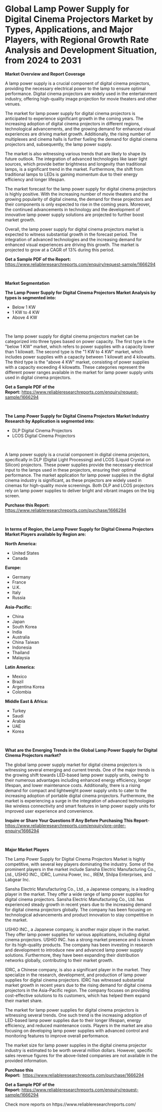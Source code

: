 <p><h1>Global Lamp Power Supply for Digital Cinema Projectors Market by Types, Applications, and Major Players, with Regional Growth Rate Analysis and Development Situation, from 2024 to 2031</h1></p><p><strong>Market Overview and Report Coverage</strong></p>
<p><p>A lamp power supply is a crucial component of digital cinema projectors, providing the necessary electrical power to the lamp to ensure optimal performance. Digital cinema projectors are widely used in the entertainment industry, offering high-quality image projection for movie theaters and other venues.</p><p>The market for lamp power supply for digital cinema projectors is anticipated to experience significant growth in the coming years. The increasing adoption of digital cinema projectors in different regions, technological advancements, and the growing demand for enhanced visual experiences are driving market growth. Additionally, the rising number of multiplexes and cinema halls is further fueling the demand for digital cinema projectors and, subsequently, the lamp power supply.</p><p>The market is also witnessing various trends that are likely to shape its future outlook. The integration of advanced technologies like laser light sources, which provide better brightness and longevity than traditional lamps, is a significant trend in the market. Furthermore, the shift from traditional lamps to LEDs is gaining momentum due to their energy efficiency and longer lifespan.</p><p>The market forecast for the lamp power supply for digital cinema projectors is highly positive. With the increasing number of movie theaters and the growing popularity of digital cinema, the demand for these projectors and their components is only expected to rise in the coming years. Moreover, the continued advancements in technology and the development of innovative lamp power supply solutions are projected to further boost market growth.</p><p>Overall, the lamp power supply for digital cinema projectors market is expected to witness substantial growth in the forecast period. The integration of advanced technologies and the increasing demand for enhanced visual experiences are driving this growth. The market is projected to grow at a CAGR of 13% during this period.</p></p>
<p><strong>Get a Sample PDF of the Report:</strong> <a href="https://www.reliableresearchreports.com/enquiry/request-sample/1666294">https://www.reliableresearchreports.com/enquiry/request-sample/1666294</a></p>
<p>&nbsp;</p>
<p><strong>Market Segmentation</strong></p>
<p><strong>The Lamp Power Supply for Digital Cinema Projectors Market Analysis by types is segmented into:</strong></p>
<p><ul><li>Below 1 KW</li><li>1 KW to 4 KW</li><li>Above 4 KW</li></ul></p>
<p>&nbsp;</p>
<p><p>The lamp power supply for digital cinema projectors market can be categorized into three types based on power capacity. The first type is the "below 1 KW" market, which refers to power supplies with a capacity lower than 1 kilowatt. The second type is the "1 KW to 4 KW" market, which includes power supplies with a capacity between 1 kilowatt and 4 kilowatts. The third type is the "above 4 KW" market, consisting of power supplies with a capacity exceeding 4 kilowatts. These categories represent the different power ranges available in the market for lamp power supply units used in digital cinema projectors.</p></p>
<p><strong>Get a Sample PDF of the Report:</strong>&nbsp;<a href="https://www.reliableresearchreports.com/enquiry/request-sample/1666294">https://www.reliableresearchreports.com/enquiry/request-sample/1666294</a></p>
<p>&nbsp;</p>
<p><strong>The Lamp Power Supply for Digital Cinema Projectors Market Industry Research by Application is segmented into:</strong></p>
<p><ul><li>DLP Digital Cinema Projectors</li><li>LCOS Digital Cinema Projectors</li></ul></p>
<p>&nbsp;</p>
<p><p>A lamp power supply is a crucial component in digital cinema projectors, specifically in DLP (Digital Light Processing) and LCOS (Liquid Crystal on Silicon) projectors. These power supplies provide the necessary electrical input to the lamps used in these projectors, ensuring their optimal performance. The market application for lamp power supplies in the digital cinema industry is significant, as these projectors are widely used in cinemas for high-quality movie screenings. Both DLP and LCOS projectors rely on lamp power supplies to deliver bright and vibrant images on the big screen.</p></p>
<p><strong>Purchase this Report:</strong>&nbsp; <a href="https://www.reliableresearchreports.com/purchase/1666294">https://www.reliableresearchreports.com/purchase/1666294</a></p>
<p>&nbsp;</p>
<p><strong>In terms of Region, the Lamp Power Supply for Digital Cinema Projectors Market Players available by Region are:</strong></p>
<p>
    <p> <strong> North America: </strong>
        <ul>
            <li>United States</li>
            <li>Canada</li>
        </ul>
        </p> 
    <p> <strong> Europe: </strong>
        <ul>
            <li>Germany</li>
            <li>France</li>
            <li>U.K.</li>
            <li>Italy</li>
            <li>Russia</li>
        </ul>
        </p> 
    <p> <strong> Asia-Pacific: </strong>
        <ul>
            <li>China</li>
            <li>Japan</li>
            <li>South Korea</li>
            <li>India</li>
            <li>Australia</li>
            <li>China Taiwan</li>
            <li>Indonesia</li>
            <li>Thailand</li>
            <li>Malaysia</li>
        </ul>
        </p> 
    <p> <strong> Latin America: </strong>
        <ul>
            <li>Mexico</li>
            <li>Brazil</li>
            <li>Argentina Korea</li>
            <li>Colombia</li>
        </ul>
        </p> 
    <p> <strong> Middle East & Africa: </strong>
        <ul>
            <li>Turkey</li>
            <li>Saudi</li>
            <li>Arabia</li>
            <li>UAE</li>
            <li>Korea</li>
        </ul>
    </p>
    </p>
<p>&nbsp;</p>
<p><strong>What are the Emerging Trends in the Global Lamp Power Supply for Digital Cinema Projectors market?</strong></p>
<p><p>The global lamp power supply market for digital cinema projectors is witnessing several emerging and current trends. One of the major trends is the growing shift towards LED-based lamp power supply units, owing to their numerous advantages including enhanced energy efficiency, longer lifespan, and lower maintenance costs. Additionally, there is a rising demand for compact and lightweight power supply units to cater to the increasing adoption of portable digital cinema projectors. Furthermore, the market is experiencing a surge in the integration of advanced technologies like wireless connectivity and smart features in lamp power supply units for improved user experience and convenience.</p></p>
<p><strong>Inquire or Share Your Questions If Any Before Purchasing This Report</strong>- <a href="https://www.reliableresearchreports.com/enquiry/pre-order-enquiry/1666294">https://www.reliableresearchreports.com/enquiry/pre-order-enquiry/1666294</a></p>
<p>&nbsp;</p>
<p><strong>Major Market Players</strong></p>
<p><p>The Lamp Power Supply for Digital Cinema Projectors Market is highly competitive, with several key players dominating the industry. Some of the prominent players in the market include Sansha Electric Manufacturing Co., Ltd., USHIO INC., IDRC, Lumina Power, Inc., IREM, Shilpa Enterprises, and Labgear Inc.</p><p>Sansha Electric Manufacturing Co., Ltd., a Japanese company, is a leading player in the market. They offer a wide range of lamp power supplies for digital cinema projectors. Sansha Electric Manufacturing Co., Ltd. has experienced steady growth in recent years due to the increasing demand for digital cinema projectors globally. The company has been focusing on technological advancements and product innovation to stay competitive in the market.</p><p>USHIO INC., a Japanese company, is another major player in the market. They offer lamp power supplies for various applications, including digital cinema projectors. USHIO INC. has a strong market presence and is known for its high-quality products. The company has been investing in research and development to introduce new and advanced lamp power supply solutions. Furthermore, they have been expanding their distribution networks globally, contributing to their market growth.</p><p>IDRC, a Chinese company, is also a significant player in the market. They specialize in the research, development, and production of lamp power supplies for digital cinema projectors. IDRC has witnessed substantial market growth in recent years due to the rising demand for digital cinema projectors in the Asia-Pacific region. The company focuses on providing cost-effective solutions to its customers, which has helped them expand their market share.</p><p>The market for lamp power supplies for digital cinema projectors is witnessing several trends. One such trend is the increasing adoption of LED-based lamp power supplies due to their longer lifespan, energy efficiency, and reduced maintenance costs. Players in the market are also focusing on developing lamp power supplies with advanced control and monitoring features to improve overall performance.</p><p>The market size for lamp power supplies in the digital cinema projector industry is estimated to be worth several million dollars. However, specific sales revenue figures for the above-listed companies are not available in the provided information.</p></p>
<p><strong>Purchase this Report:</strong>&nbsp;&nbsp;<a href="https://www.reliableresearchreports.com/purchase/1666294">https://www.reliableresearchreports.com/purchase/1666294</a></p>
<p></p>
<p><strong>Get a Sample PDF of the Report:</strong>&nbsp;<a href="https://www.reliableresearchreports.com/enquiry/request-sample/1666294">https://www.reliableresearchreports.com/enquiry/request-sample/1666294</a></p>
<p>Check more reports on https://www.reliableresearchreports.com/</p>
